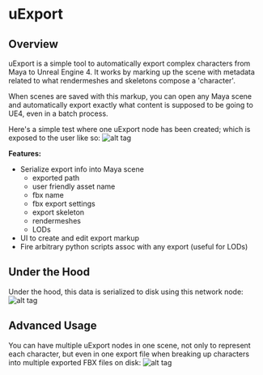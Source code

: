 uExport
============

Overview
---------------
uExport is a simple tool to automatically export complex characters from Maya to Unreal Engine 4. It works by marking up the scene with metadata related to what rendermeshes and skeletons compose a 'character'.

When scenes are saved with this markup, you can open any Maya scene and automatically export exactly what content is supposed to be going to UE4, even in a batch process.

Here's a simple test where one uExport node has been created; which is exposed to the user like so:
![alt tag](http://chrisevans3d.com/files/github/uExport_simple.gif)

__Features:__
* Serialize export info into Maya scene
  * exported path
  * user friendly asset name
  * fbx name
  * fbx export settings
  * export skeleton
  * rendermeshes
  * LODs
* UI to create and edit export markup
* Fire arbitrary python scripts assoc with any export (useful for LODs)

Under the Hood
---------------
Under the hood, this data is serialized to disk using this network node:
![alt tag](http://chrisevans3d.com/files/github/uNode.PNG)

Advanced Usage
---------------
You can have multiple uExport nodes in one scene, not only to represent each character, but even in one export file when breaking up characters into multiple exported FBX files on disk:
![alt tag](http://chrisevans3d.com/files/github/uexport01.png)
